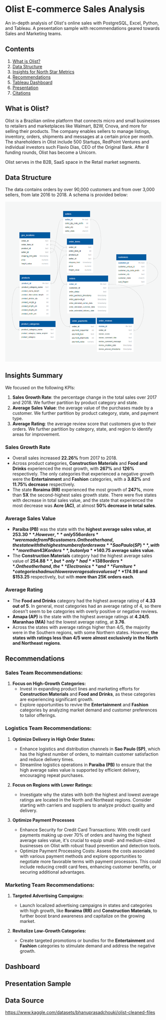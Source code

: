 # Olist E-commerce Sales Analysis
An in-depth analysis of Olist's online sales with PostgreSQL, Excel, Python, and Tableau. A presentation sample with recommendations geared towards Sales and Marketing teams.

## Contents
1. [What is Olist?](#what-is-olist?)
2. [Data Structure](#data-structure)
3. [Insights for North Star Metrics](#insights-summary)
4. [Recommendations](#recommendations)
5. [Tableau Dashboard](#dashboard)
6. [Presentation](#presentation-sample)
7. [Citations](#data-source)

## What is Olist?
Olist is a Brazilian online platform that connects micro and small businesses to retailers and marketplaces like Walmart, B2W, Cnova, and more for selling their products. The company enables sellers to manage listings, inventory, orders, shipments and messages at a certain price per month. The shareholders in Olist include 500 Startups, RedPoint Ventures and individual investors such Flavio Dias, CEO of the Original Bank. After 8 funding rounds, Olist has become a Unicorn.

Olist serves in the B2B, SaaS space in the Retail market segments.

## Data Structure
The data contains orders by over 90,000 customers and from over 3,000 sellers, from late 2016 to 2018. A schema is provided below:

![Database Schema](database/schema.png)

## Insights Summary
We focused on the following KPIs:
1. **Sales Growth Rate**: the percentage change in the total sales over 2017 and 2018. We further partition by product category and state.
2. **Average Sales Value**: the average value of the purchases made by a customer. We further partition by product category, state, and payment type.
3. **Average Rating**: the average review score that customers give to their orders. We further partition by category, state, and region to identify areas for improvement.

### Sales Growth Rate
- Overall sales increased **22.26%** from 2017 to 2018.
- Across product categories, **Construction Materials** and **Food and Drinks** experienced the most growth, with **267%** and **126%** respectively. The only categories that experienced a negative growth were the **Entertainment** and **Fashion** categories, with a **3.82%** and **11.75% decrease** respectively.
- The state **Roraima (RR)** experienced the most growth of **247%**, more than **5X** the second-highest sales growth state. There were five states with decrease in total sales value, and the state that experienced the most decrease was **Acre (AC)**, at almost **50% decrease in total sales**.

### Average Sales Value
- **Paraiba (PB)** was the state with the **highest average sales value, at $253.30**. However, **only 556 orders** were made from PB customers. On the other hand, the state with the highest number of orders was **Sao Paulo (SP)**, with **more than 43K orders**, but only a **$140.75 average sales value**.
- The **Construction Materials** category had the highest average sales value of **$254.88**, but *only* had **1389 orders**. On the other hand, the **Electronics** and **Furniture** categories had much lower average sales values of **$174.98 and $153.25** respectively, but with **more than 25K orders each**.

### Average Rating
- The **Food and Drinks** category had the highest average rating of **4.33 out of 5**. In general, most categories had an average rating of 4, so there doesn't seem to be categories with overly positive or negative reviews.
- **Amapa (AP)** is the state with the highest average ratings at **4.24/5**. **Maranhao (MA)** had the lowest average rating, at **3.76**.
- Across the states with average ratings higher than 4/5, the majority were in the Southern regions, with some Northern states. However, **the states with ratings less than 4/5 were almost exclusively in the North and Northeast regions**.

## Recommendations
### **Sales Team Recommendations:**
1. **Focus on High-Growth Categories:**
   - Invest in expanding product lines and marketing efforts for **Construction Materials** and **Food and Drinks**, as these categories are experiencing significant growth.
   - Explore opportunities to revive the **Entertainment** and **Fashion** categories by analyzing market demand and customer preferences to tailor offerings.

### **Logistics Team Recommendations:**
1. **Optimize Delivery in High Order States:**
   - Enhance logistics and distribution channels in **Sao Paulo (SP)**, which has the highest number of orders, to maintain customer satisfaction and reduce delivery times.
   - Streamline logistics operations in **Paraiba (PB)** to ensure that the high average sales value is supported by efficient delivery, encouraging repeat purchases.

2. **Focus on Regions with Lower Ratings:**
     - Investigate why the states with both the highest and lowest average ratings are located in the North and Northeast regions. Consider starting with carriers and suppliers to analyze product quality and delivery.

3. **Optimize Payment Processes**
    - Enhance Security for Credit Card Transactions: With credit card payments making up over 70% of orders and having the highest average sales value, it's crucial to equip small- and medium-sized businesses on Olist with robust fraud prevention and detection tools.
    - Optimize Payment Processing Costs: Assess the costs associated with various payment methods and explore opportunities to negotiate more favorable terms with payment processors. This could include reducing credit card fees, enhancing customer benefits, or securing additional advantages.

### **Marketing Team Recommendations:**
1. **Targeted Advertising Campaigns:**
   - Launch localized advertising campaigns in states and categories with high growth, like **Roraima (RR)** and **Construction Materials**, to further boost brand awareness and capitalize on the growing market.

2. **Revitalize Low-Growth Categories:**
   - Create targeted promotions or bundles for the **Entertainment** and **Fashion** categories to stimulate demand and address the negative growth.

## Dashboard

## Presentation Sample

## Data Source
https://www.kaggle.com/datasets/bhanuprasadchouki/olist-cleaned-files
